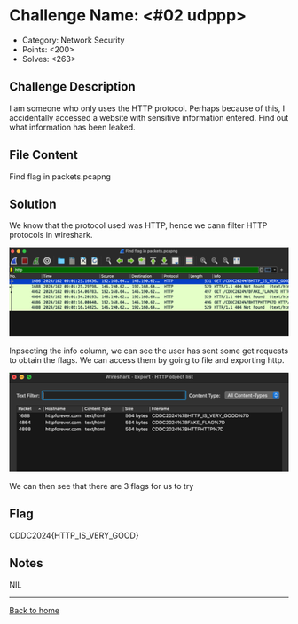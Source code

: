 # Challenge Name: <#02 udppp>

- Category: Network Security
- Points: <200>
- Solves: <263>

## Challenge Description

I am someone who only uses the HTTP protocol. Perhaps because of this, I accidentally accessed a website with sensitive information entered. Find out what information has been leaked.

## File Content

Find flag in packets.pcapng

## Solution

We know that the protocol used was HTTP, hence we cann filter HTTP protocols in wireshark.

![Screenshot of the challenge](/Images/CDDC2024_Training/networksec_05.png)

Inpsecting the info column, we can see the user has sent some get requests to obtain the flags. We can access them by going to file and exporting http.

![Screenshot of the challenge](/Images/CDDC2024_Training/networksec_05p2.png)

We can then see that there are 3 flags for us to try

## Flag

CDDC2024{HTTP_IS_VERY_GOOD}

## Notes

NIL

---

[Back to home](https://github.com/kailermai/CTF-Writeups/tree/main/CDDC2024)
